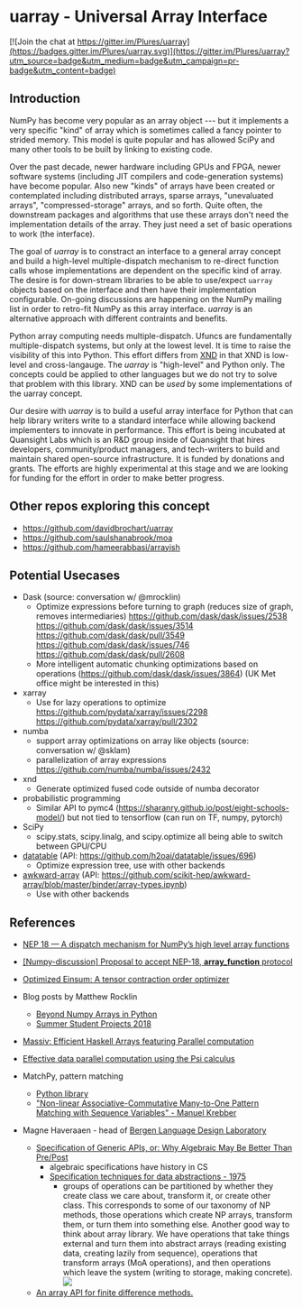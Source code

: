 # uarray - Universal Array Interface

[![Join the chat at https://gitter.im/Plures/uarray](https://badges.gitter.im/Plures/uarray.svg)](https://gitter.im/Plures/uarray?utm_source=badge&utm_medium=badge&utm_campaign=pr-badge&utm_content=badge)

## Introduction

NumPy has become very popular as an array object --- but it implements
a very specific "kind" of array which is sometimes called a fancy
pointer to strided memory. This model is quite popular and has allowed
SciPy and many other tools to be built by linking to existing code.

Over the past decade, newer hardware including GPUs and FPGA, newer
software systems (including JIT compilers and code-generation systems)
have become popular.  Also new "kinds" of arrays have been created or
contemplated including distributed arrays, sparse arrays, "unevaluated
arrays", "compressed-storage" arrays, and so forth.  Quite often, the
downstream packages and algorithms that use these arrays don't need
the implementation details of the array.  They just need a set of basic
operations to work (the interface).

The goal of *uarray* is to constract an interface to a general array 
concept and build a high-level multiple-dispatch mechanism to
re-direct function calls whose implementations are dependent on the
specific kind of array.  The desire is for down-stream libraries to be
able to use/expect `uarray` objects based on the interface and then have
their implementation configurable.  On-going discussions are happening
on the NumPy mailing list in order to retro-fit NumPy as this array
interface.  *uarray* is an alternative approach with different
contraints and benefits.

Python array computing needs multiple-dispatch.  Ufuncs are
fundamentally multiple-dispatch systems, but only at the lowest level.
It is time to raise the visibility of this into Python.  This effort
differs from [XND](https://xnd.io/) in that XND is low-level and
cross-langauge.  The *uarray* is "high-level" and Python only.  The
concepts could be applied to other languages but we do not try to
solve that problem with this library.  XND can be *used* by some
implementations of the uarray concept.

Our desire with *uarray* is to build a useful array interface for Python
that can help library writers write to a standard interface while
allowing backend implementers to innovate in performance.  This effort
is being incubated at Quansight Labs which is an R&D group inside of
Quansight that hires developers, community/product managers, and
tech-writers to build and maintain shared open-source infrastructure.
It is funded by donations and grants. The efforts are highly
experimental at this stage and we are looking for funding for the
effort in order to make better progress.

## Other repos exploring this concept

* https://github.com/davidbrochart/uarray
* https://github.com/saulshanabrook/moa
* https://github.com/hameerabbasi/arrayish

## Potential Usecases

* Dask (source: conversation w/ @mrocklin)
  * Optimize expressions before turning to graph (reduces size of graph, removes intermediaries) https://github.com/dask/dask/issues/2538 https://github.com/dask/dask/issues/3514 https://github.com/dask/dask/pull/3549 https://github.com/dask/dask/issues/746 https://github.com/dask/dask/pull/2608
  * More intelligent automatic chunking optimizations based on operations (https://github.com/dask/dask/issues/3864) (UK Met office might be interested in this) 
* xarray
  * Use for lazy operations to optimize https://github.com/pydata/xarray/issues/2298 https://github.com/pydata/xarray/pull/2302
* numba
  * support array optimizations on array like objects (source: conversation w/ @sklam) 
  * parallelization of array expressions https://github.com/numba/numba/issues/2432
* xnd
  * Generate optimized fused code outside of numba decorator
* probabilistic programming
  * Similar API to pymc4 (https://sharanry.github.io/post/eight-schools-model/) but not tied to tensorflow (can run on TF, numpy, pytorch)
* SciPy
  * scipy.stats, scipy.linalg, and scipy.optimize all being able to switch between GPU/CPU
* [datatable](https://github.com/h2oai/datatable) (API: https://github.com/h2oai/datatable/issues/696)
  * Optimize expression tree, use with other backends 
* [awkward-array](https://github.com/scikit-hep/awkward-array) (API: https://github.com/scikit-hep/awkward-array/blob/master/binder/array-types.ipynb)
  * Use with other backends

## References

- [NEP 18 — A dispatch mechanism for NumPy’s high level array functions](http://www.numpy.org/neps/nep-0018-array-function-protocol.html)

- [[Numpy-discussion] Proposal to accept NEP-18, __array_function__ protocol](https://mail.python.org/pipermail/numpy-discussion/2018-August/078578.html)

- [Optimized Einsum: A tensor contraction order optimizer](https://github.com/dgasmith/opt_einsum)

- Blog posts by Matthew Rocklin
  - [Beyond Numpy Arrays in Python](http://matthewrocklin.com/blog/work/2018/05/27/beyond-numpy)
  - [Summer Student Projects 2018](http://matthewrocklin.com/blog/work/2018/03/20/summer-projects)

- [Massiv: Efficient Haskell Arrays featuring Parallel computation](https://github.com/lehins/massiv)

- [Effective data parallel computation using the Psi calculus](https://paperpile.com/app/p/ad22b033-10cc-0f45-8c1d-05014496baee) 

- MatchPy, pattern matching
  - [Python library](https://github.com/HPAC/matchpy)
  - ["Non-linear Associative-Commutative Many-to-One Pattern Matching with Sequence Variables" - Manuel Krebber](https://arxiv.org/abs/1705.00907)
  
 - Magne Haveraaen - head of [Bergen Language Design Laboratory](https://bldl.ii.uib.no/)
   - [Specification of Generic APIs, or: Why Algebraic May Be Better Than Pre/Post](https://www.ii.uib.no/~anya/papers/bagge-haveraaen-hilt14-apispec.pdf)
     - algebraic specifications have history in CS
     - [Specification techniques for data abstractions - 1975](http://csg.csail.mit.edu/CSGArchives/memos/Memo-117.pdf)
       - groups of operations can be partitioned by whether they create class we care about, transform it, or create other class. This corresponds to some of our taxonomy of NP methods, those operations which create NP arrays, transform them, or turn them into something else. Another good way to think about array library. We have operations that take things external and turn them into abstract arrays (reading existing data, creating lazily from sequence),  operations that transform arrays (MoA operations), and then operations which leave the system (writing to storage, making concrete). ![](https://user-images.githubusercontent.com/1186124/44615089-f3e1e680-a7fe-11e8-9075-d8990ff44691.png)
   - [An array API for finite difference methods.](https://paperpile.com/app/p/fc16d058-1ac9-0296-af0d-87e75234458d)
   
